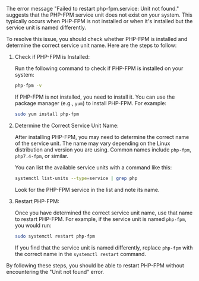 The error message "Failed to restart php-fpm.service: Unit not found." suggests that the PHP-FPM service unit does not exist on your system. This typically occurs when PHP-FPM is not installed or when it's installed but the service unit is named differently.

To resolve this issue, you should check whether PHP-FPM is installed and determine the correct service unit name. Here are the steps to follow:

1. Check if PHP-FPM is Installed:

   Run the following command to check if PHP-FPM is installed on your system:

   ```bash
   php-fpm -v
   ```

   If PHP-FPM is not installed, you need to install it. You can use the package manager (e.g., `yum`) to install PHP-FPM. For example:

   ```bash
   sudo yum install php-fpm
   ```

2. Determine the Correct Service Unit Name:

   After installing PHP-FPM, you may need to determine the correct name of the service unit. The name may vary depending on the Linux distribution and version you are using. Common names include `php-fpm`, `php7.4-fpm`, or similar.

   You can list the available service units with a command like this:

   ```bash
   systemctl list-units --type=service | grep php
   ```

   Look for the PHP-FPM service in the list and note its name.

3. Restart PHP-FPM:

   Once you have determined the correct service unit name, use that name to restart PHP-FPM. For example, if the service unit is named `php-fpm`, you would run:

   ```bash
   sudo systemctl restart php-fpm
   ```

   If you find that the service unit is named differently, replace `php-fpm` with the correct name in the `systemctl restart` command.

By following these steps, you should be able to restart PHP-FPM without encountering the "Unit not found" error.